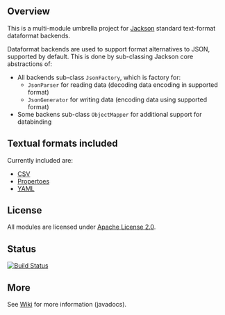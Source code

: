 ## Overview

This is a multi-module umbrella project for [Jackson](../../../jackson)
standard text-format dataformat backends.

Dataformat backends are used to support format alternatives to JSON, supported
by default. This is done by sub-classing Jackson core abstractions of:

* All backends sub-class `JsonFactory`, which is factory for:
    * `JsonParser` for reading data (decoding data encoding in supported format)
    * `JsonGenerator` for writing data (encoding data using supported format)
* Some backens sub-class `ObjectMapper` for additional support for databinding

## Textual formats included

Currently included are:

* [CSV](csv/)
* [Propertoes](properties/)
* [YAML](yaml/)

## License

All modules are licensed under [Apache License 2.0](http://www.apache.org/licenses/LICENSE-2.0.txt).

## Status

[![Build Status](https://travis-ci.org/FasterXML/jackson-dataformats-text.svg)](https://travis-ci.org/FasterXML/jackson-dataformats-text)

## More

See [Wiki](../../wiki) for more information (javadocs).
